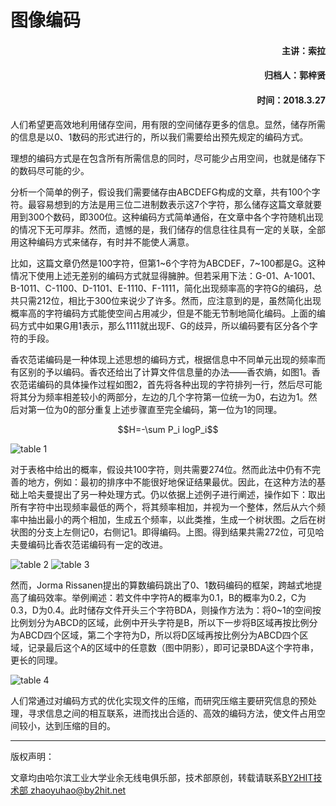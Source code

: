 # 图像编码
#### <p align="right"> 主讲：索拉</p>
#### <p align="right"> 归档人：郭梓贤</p>
#### <p align="right"> 时间：2018.3.27</p>
人们希望更高效地利用储存空间，用有限的空间储存更多的信息。显然，储存所需的信息是以0、1数码的形式进行的，所以我们需要给出预先规定的编码方式。

理想的编码方式是在包含所有所需信息的同时，尽可能少占用空间，也就是储存下的数码尽可能的少。

分析一个简单的例子，假设我们需要储存由ABCDEFG构成的文章，共有100个字符。最容易想到的方法是用三位二进制数表示这7个字符，那么储存这篇文章就要用到300个数码，即300位。这种编码方式简单通俗，在文章中各个字符随机出现的情况下无可厚非。然而，遗憾的是，我们储存的信息往往具有一定的关联，全部用这种编码方式来储存，有时并不能使人满意。

比如，这篇文章仍然是100字符，但第1~6个字符为ABCDEF，7~100都是G。这种情况下使用上述无差别的编码方式就显得臃肿。但若采用下法：G-01、A-1001、B-1011、C-1100、D-1101、E-1110、F-1111，简化出现频率高的字符G的编码，总共只需212位，相比于300位来说少了许多。然而，应注意到的是，虽然简化出现概率高的字符编码方式能使空间占用减少，但是不能无节制地简化编码。上面的编码方式中如果G用1表示，那么1111就出现F、G的歧异，所以编码要有区分各个字符的手段。

香农范诺编码是一种体现上述思想的编码方式，根据信息中不同单元出现的频率而有区别的予以编码。香农还给出了计算文件信息量的办法——香农熵，如图1。香农范诺编码的具体操作过程如图2，首先将各种出现的字符排列一行，然后尽可能将其分为频率相差较小的两部分，左边的几个字符第一位统一为0，右边为1。然后对第一位为0的部分重复上述步骤直至完全编码，第一位为1的同理。

<center> $$H=-\sum P_i logP_i$$ </center>

![table 1](https://raw.githubusercontent.com/BY2HIT/books.by2hit.net/master/information/pic_zip/01.png)

对于表格中给出的概率，假设共100字符，则共需要274位。然而此法中仍有不完善的地方，例如：最初的排序中不能很好地保证结果最优。因此，在这种方法的基础上哈夫曼提出了另一种处理方式。仍以依据上述例子进行阐述，操作如下：取出所有字符中出现频率最低的两个，将其频率相加，并视为一个整体，然后从六个频率中抽出最小的两个相加，生成五个频率，以此类推，生成一个树状图。之后在树状图的分支上左侧记0，右侧记1。即得编码。上图。得到结果共需272位，可见哈夫曼编码比香农范诺编码有一定的改进。

![table 2](https://raw.githubusercontent.com/BY2HIT/books.by2hit.net/master/information/pic_zip/02.png)
![table 3](https://raw.githubusercontent.com/BY2HIT/books.by2hit.net/master/information/pic_zip/03.png)

然而，Jorma Rissanen提出的算数编码跳出了0、1数码编码的框架，跨越式地提高了编码效率。举例阐述：若文件中字符A的概率为0.1，B的概率为0.2，C为0.3，D为0.4。此时储存文件开头三个字符BDA，则操作方法为：将0~1的空间按比例划分为ABCD的区域，此例中开头字符是B，所以下一步将B区域再按比例分为ABCD四个区域，第二个字符为D，所以将D区域再按比例分为ABCD四个区域，记录最后这个A的区域中的任意数（图中阴影），即可记录BDA这个字符串，更长的同理。

![table 4](https://raw.githubusercontent.com/BY2HIT/books.by2hit.net/master/information/pic_zip/04.png)

人们常通过对编码方式的优化实现文件的压缩，而研究压缩主要研究信息的预处理，寻求信息之间的相互联系，进而找出合适的、高效的编码方法，使文件占用空间较小，达到压缩的目的。


----
版权声明：

文章均由哈尔滨工业大学业余无线电俱乐部，技术部原创，转载请联系[BY2HIT技术部 zhaoyuhao@by2hit.net](zhaoyuhao@by2hit.net)
